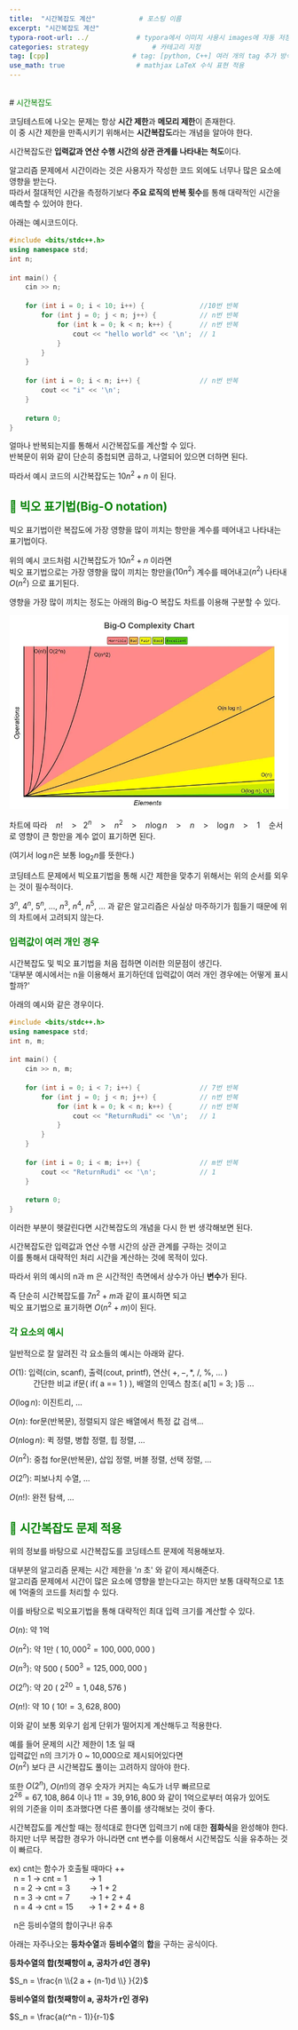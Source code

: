 ```yaml
---
title:  "시간복잡도 계산"           # 포스팅 이름
excerpt: "시간복잡도 계산"
typora-root-url: ../            # typora에서 이미지 사용시 images에 자동 저장
categories: strategy              	# 카테고리 지정
tag: [cpp]                     # tag: [python, C++] 여러 개의 tag 추가 방식
use_math: true                  # mathjax LaTeX 수식 표현 적용
---
```

<br>
# <span style = 'color: #008000'>시간복잡도</span>

코딩테스트에 나오는 문제는 항상 **시간 제한**과 **메모리 제한**이 존재한다.  
이 중 시간 제한을 만족시키기 위해서는 **시간복잡도**라는 개념을 알아야 한다.

시간복잡도란 **입력값과 연산 수행 시간의 상관 관계를 나타내는 척도**이다.

알고리즘 문제에서 시간이라는 것은 사용자가 작성한 코드 외에도 너무나 많은 요소에 영향을 받는다.  
따라서 절대적인 시간을 측정하기보다 **주요 로직의 반복 횟수**를 통해 대략적인 시간을 예측할 수 있어야 한다.

아래는 예시코드이다.

```c++
#include <bits/stdc++.h>
using namespace std;
int n;

int main() {
	cin >> n;

	for (int i = 0; i < 10; i++) {				//10번 반복
		for (int j = 0; j < n; j++) {			// n번 반복
			for (int k = 0; k < n; k++) {		// n번 반복
				cout << "hello world" << '\n';	// 1
			}
		}
	}

	for (int i = 0; i < n; i++) {				// n번 반복
		cout << "i" << '\n';				
	}

	return 0;
}
```

얼마나 반복되는지를 통해서 시간복잡도를 계산할 수 있다.  
반복문이 위와 같이 단순히 중첩되면 곱하고, 나열되어 있으면 더하면 된다.

따라서 예시 코드의 시간복잡도는 $10n^2 + n$ 이 된다.


## <span style = 'color: #008000'>🔎 빅오 표기법(Big-O notation)</span>

빅오 표기법이란 복잡도에 가장 영향을 많이 끼치는 항만을 계수를 떼어내고 나타내는 표기법이다.

위의 예시 코드처럼 시간복잡도가 $10n^2 + n$ 이라면  
빅오 표기법으로는 가장 영향을 많이 끼치는 항만을($10n^2$) 계수를 떼어내고($n^2$) 나타내 $O(n^2)$ 으로 표기된다.

영향을 가장 많이 끼치는 정도는 아래의 Big-O 복잡도 차트를 이용해 구분할 수 있다.


![big-o](/../../../images/2024-01-08-time/big-o-1704800162473-2.webp)

차트에 따라 &nbsp;&nbsp;&nbsp;$n!$ &nbsp;&nbsp;&nbsp;>&nbsp;&nbsp;&nbsp;$2^n$ &nbsp;&nbsp;&nbsp;> &nbsp;&nbsp;&nbsp;$n^2$ &nbsp;&nbsp;&nbsp;> &nbsp;&nbsp;&nbsp;$n\log{n}$ &nbsp;&nbsp;&nbsp;> &nbsp;&nbsp;&nbsp;$n$ &nbsp;&nbsp;&nbsp;> &nbsp;&nbsp;&nbsp;$\log{n}$ &nbsp;&nbsp;&nbsp;> &nbsp;&nbsp;&nbsp;$1$&nbsp;&nbsp;&nbsp; 순서로 영향이 큰 항만을 계수 없이 표기하면 된다.

(여기서 $\log{n}$은 보통 $\log_{2}{n}$를 뜻한다.)

코딩테스트 문제에서 빅오표기법을 통해 시간 제한을 맞추기 위해서는 위의 순서를 외우는 것이 필수적이다.

$3^n$, $4^n$, $5^n$, ..., $n^3$, $n^4$, $n^5$, ... 과 같은 알고리즘은 사실상 마주하기가 힘들기 때문에 위의 차트에서 고려되지 않는다.

### <span style = 'color: #008000'>입력값이 여러 개인 경우</span>

시간복잡도 및 빅오 표기법을 처음 접하면 이러한 의문점이 생긴다.  
'대부분 예시에서는 n을 이용해서 표기하던데 입력값이 여러 개인 경우에는 어떻게 표시할까?'

아래의 예시와 같은 경우이다.

```c++
#include <bits/stdc++.h>
using namespace std;
int n, m;

int main() {
	cin >> n, m;

	for (int i = 0; i < 7; i++) {				// 7번 반복
		for (int j = 0; j < n; j++) {			// n번 반복
			for (int k = 0; k < n; k++) {		// n번 반복
				cout << "ReturnRudi" << '\n';	// 1
			}
		}
	}

	for (int i = 0; i < m; i++) {				// m번 반복
		cout << "ReturnRudi" << '\n';			// 1
	}

	return 0;
}
```

이러한 부분이 헷갈린다면 시간복잡도의 개념을 다시 한 번 생각해보면 된다.

시간복잡도란 입력값과 연산 수행 시간의 상관 관계를 구하는 것이고  
이를 통해서 대략적인 처리 시간을 계산하는 것에 목적이 있다.<br>

따라서 위의 예시의 n과 m 은 시간적인 측면에서 상수가 아닌 **변수**가 된다.

즉 단순히 시간복잡도를 $7n^2 + m$과 같이 표시하면 되고  
빅오 표기법으로 표기하면 $O(n^2 + m)$이 된다.

### <span style = 'color: #008000'>각 요소의 예시</span>
일반적으로 잘 알려진 각 요소들의 예시는 아래와 같다.

$O(1)$: 입력(cin, scanf), 출력(cout, printf), 연산( $+, -, *,$ /, %, ... )<br>
&nbsp;&nbsp;&nbsp;&nbsp;&nbsp;&nbsp;&nbsp;&nbsp;&nbsp;&nbsp;&nbsp;간단한 비교 if문( if( a == 1 ) ), 배열의 인덱스 참조( a[1] = 3; )등 ...<br>

$O(\log{n})$: 이진트리, ...

$O(n)$: for문(반복문), 정렬되지 않은 배열에서 특정 값 검색...

$O(n\log{n})$: 퀵 정렬, 병합 정렬, 힙 정렬, ...

$O(n^2)$: 중첩 for문(반복문), 삽입 정렬, 버블 정렬, 선택 정렬, ...

$O(2^n)$: 피보나치 수열, ...

$O(n!)$: 완전 탐색, ...


## <span style = 'color: #008000'>🔎 시간복잡도 문제 적용</span>

위의 정보를 바탕으로 시간복잡도를 코딩테스트 문제에 적용해보자.

대부분의 알고리즘 문제는 시간 제한을 '$n$ 초' 와 같이 제시해준다.  
알고리즘 문제에서 시간이 많은 요소에 영향을 받는다고는 하지만 보통 대략적으로 1초에 1억줄의 코드를 처리할 수 있다.

이를 바탕으로 빅오표기법을 통해 대략적인 최대 입력 크기를 계산할 수 있다.

$O(n)$: 약 1억

$O(n^2)$: 약 1만 ( $10,000^2 = 100,000,000$ )

$O(n^3)$: 약 500 ( $500^3 = 125,000,000$ )

$O(2^n)$: 약 20	( $2^20 = 1,048,576$ )

$O(n!)$: 약 10	( $10! = 3,628,800$)

이와 같이 보통 외우기 쉽게 단위가 떨어지게 계산해두고 적용한다.  

예를 들어 문제의 시간 제한이 1초 일 때<br>
입력값인 n의 크기가 0 ~ 10,000으로 제시되어있다면<br>
$O(n^2)$ 보다 큰 시간복잡도 풀이는 고려하지 않아야 한다.<br>

또한 $O(2^n)$, $O(n!)$의 경우 숫자가 커지는 속도가 너무 빠르므로  
$2^{26} = 67,108,864$ 이나 $11! = 39,916,800$ 와 같이 1억으로부터 여유가 있어도<br>
위의 기준을 이미 초과했다면 다른 풀이를 생각해보는 것이 좋다.

시간복잡도를 계산할 때는 정석대로 한다면 입력크기 n에 대한 **점화식**을 완성해야 한다.  
하지만 너무 복잡한 경우가 아니라면 cnt 변수를 이용해서 시간복잡도 식을 유추하는 것이 빠르다.<br>

ex) cnt는 함수가 호출될 때마다 ++  
&nbsp;&nbsp;n = 1 → cnt = 1 &nbsp;&nbsp;&nbsp;&nbsp;&nbsp;&nbsp;&nbsp;&nbsp;&nbsp;→ 1<br>
&nbsp;&nbsp;n = 2 → cnt = 3 &nbsp;&nbsp;&nbsp;&nbsp;&nbsp;&nbsp;&nbsp;&nbsp;→ 1 + 2<br>
&nbsp;&nbsp;n = 3 → cnt = 7 &nbsp;&nbsp;&nbsp;&nbsp;&nbsp;&nbsp;&nbsp;&nbsp;→ 1 + 2 + 4<br>
&nbsp;&nbsp;n = 4 → cnt = 15 &nbsp;&nbsp;&nbsp;&nbsp;&nbsp;&nbsp;→ 1 + 2 + 4 + 8<br>

&nbsp;&nbsp;n은 등비수열의 합이구나! 유추

아래는 자주나오는 **등차수열**과 **등비수열**의 **합**을 구하는 공식이다.

**등차수열의 합(첫째항이 a, 공차가 d인 경우)**

$S_n = \frac{n \\{2 a + (n-1)d \\} }{2}$


**등비수열의 합(첫째항이 a, 공차가 r인 경우)**

$S_n = \frac{a(r^n - 1)}{r-1}$